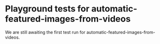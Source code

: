 # Playground tests for automatic-featured-images-from-videos
We are still awaiting the first test run for automatic-featured-images-from-videos.
